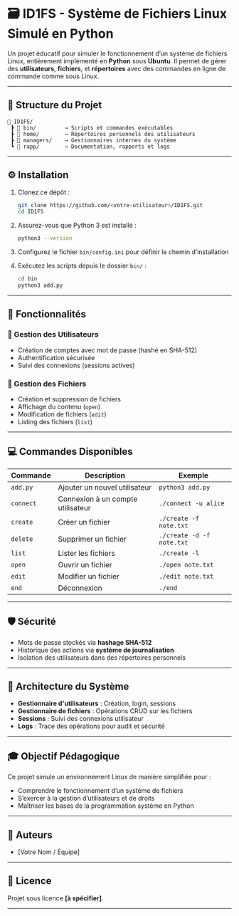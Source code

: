 
# 🗃️ ID1FS - Système de Fichiers Linux Simulé en Python

Un projet éducatif pour simuler le fonctionnement d’un système de fichiers Linux, entièrement implémenté en **Python** sous **Ubuntu**. Il permet de gérer des **utilisateurs**, **fichiers**, et **répertoires** avec des commandes en ligne de commande comme sous Linux.

---

## 🧰 Structure du Projet

```
📁 ID1FS/
 ┣ 📂 bin/         → Scripts et commandes exécutables
 ┣ 📂 home/        → Répertoires personnels des utilisateurs
 ┣ 📂 managers/    → Gestionnaires internes du système
 ┗ 📂 rapp/        → Documentation, rapports et logs
```

---

## ⚙️ Installation

1. Clonez ce dépôt :
   ```bash
   git clone https://github.com/<votre-utilisateur>/ID1FS.git
   cd ID1FS
   ```

2. Assurez-vous que Python 3 est installé :
   ```bash
   python3 --version
   ```

3. Configurez le fichier `bin/config.ini` pour définir le chemin d’installation

4. Exécutez les scripts depuis le dossier `bin/` :
   ```bash
   cd bin
   python3 add.py
   ```

---

## 🔐 Fonctionnalités

### 👤 Gestion des Utilisateurs
- Création de comptes avec mot de passe (hashé en SHA-512)
- Authentification sécurisée
- Suivi des connexions (sessions actives)

### 📄 Gestion des Fichiers
- Création et suppression de fichiers
- Affichage du contenu (`open`)
- Modification de fichiers (`edit`)
- Listing des fichiers (`list`)

---

## 💻 Commandes Disponibles

| Commande     | Description                      | Exemple                             |
|--------------|----------------------------------|--------------------------------------|
| `add.py`     | Ajouter un nouvel utilisateur    | `python3 add.py`                     |
| `connect`    | Connexion à un compte utilisateur| `./connect -u alice`                 |
| `create`     | Créer un fichier                 | `./create -f note.txt`              |
| `delete`     | Supprimer un fichier             | `./create -d -f note.txt`           |
| `list`       | Lister les fichiers              | `./create -l`                        |
| `open`       | Ouvrir un fichier                | `./open note.txt`                   |
| `edit`       | Modifier un fichier              | `./edit note.txt`                   |
| `end`        | Déconnexion                      | `./end`                              |

---

## 🛡️ Sécurité

- Mots de passe stockés via **hashage SHA-512**
- Historique des actions via **système de journalisation**
- Isolation des utilisateurs dans des répertoires personnels

---

## 🧱 Architecture du Système

- **Gestionnaire d'utilisateurs** : Création, login, sessions
- **Gestionnaire de fichiers** : Opérations CRUD sur les fichiers
- **Sessions** : Suivi des connexions utilisateur
- **Logs** : Trace des opérations pour audit et sécurité

---

## 🎓 Objectif Pédagogique

Ce projet simule un environnement Linux de manière simplifiée pour :
- Comprendre le fonctionnement d’un système de fichiers
- S’exercer à la gestion d’utilisateurs et de droits
- Maîtriser les bases de la programmation système en Python

---

## 👥 Auteurs

- [Votre Nom / Équipe]

---

## 📄 Licence

Projet sous licence **[à spécifier]**.

---

